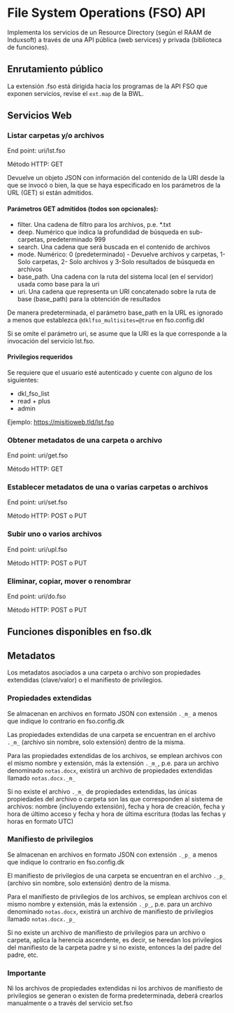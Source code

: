 # File System Operations (FSO) API

Implementa los servicios de un Resource Directory (según el RAAM de Induxsoft) a través de una API pública (web services) y
privada (biblioteca de funciones).

## Enrutamiento público
La extensión .fso está dirigida hacia los programas de la API FSO que exponen servicios, revise el ```ext.map``` de la BWL.

## Servicios Web

### Listar carpetas y/o archivos
End point: uri/lst.fso

Método HTTP: GET

Devuelve un objeto JSON con información del contenido de la URI desde la que se invocó o bien,
la que se haya especificado en los parámetros de la URL (GET) si están admitidos.

#### Parámetros GET admitidos (todos son opcionales):
* filter. Una cadena de filtro para los archivos, p.e. *.txt
* deep. Numérico que indica la profundidad de búsqueda en sub-carpetas, predeterminado 999 
* search. Una cadena que será buscada en el contenido de archivos
* mode. Numérico: 0 (predeterminado) - Devuelve archivos y carpetas, 1-Solo carpetas, 2- Solo archivos y 3-Solo resultados de búsqueda en archivos
* base_path. Una cadena con la ruta del sistema local (en el servidor) usada como base para la uri
* uri. Una cadena que representa un URI concatenado sobre la ruta de base (base_path) para la obtención de resultados

De manera predeterminada, el parámetro base_path en la URL es ignorado a menos que establezca ```@dklfso_multisites=@true``` en fso.config.dkl

Si se omite el parámetro uri, se asume que la URI es la que corresponde a la invocación del servicio lst.fso.

#### Privilegios requeridos
Se requiere que el usuario esté autenticado y cuente con alguno de los siguientes:

* dkl_fso_list
* read + plus
* admin


Ejemplo:
https://misitioweb.tld/lst.fso

### Obtener metadatos de una carpeta o archivo
End point: uri/get.fso

Método HTTP: GET

### Establecer metadatos de una o varias carpetas o archivos
End point: uri/set.fso

Método HTTP: POST o PUT

### Subir uno o varios archivos
End point: uri/upl.fso

Método HTTP: POST o PUT

### Eliminar, copiar, mover o renombrar
End point: uri/do.fso

Método HTTP: POST o PUT

## Funciones disponibles en fso.dk

## Metadatos
Los metadatos asociados a una carpeta o archivo son propiedades extendidas (clave/valor) o el manifiesto de privilegios.

### Propiedades extendidas
Se almacenan en archivos en formato JSON con extensión ```._m_``` a menos que indique lo contrario en fso.config.dk

Las propiedades extendidas de una carpeta se encuentran en el archivo ```._m_``` (archivo sin nombre, solo extensión) dentro de la misma.

Para las propiedades extendidas de los archivos, se emplean archivos con el mismo nombre y extensión, más la extensión ```._m_```, p.e. para un archivo denominado ```notas.docx```, existirá un archivo de propiedades extendidas llamado ```notas.docx._m_```

Si no existe el archivo ```._m_``` de propiedades extendidas, las únicas propiedades del archivo o carpeta son las que corresponden al sistema de archivos: nombre (incluyendo extensión), fecha y hora de creación, fecha y hora de último acceso y fecha y hora de última escritura (todas las fechas y horas en formato UTC)

### Manifiesto de privilegios
Se almacenan en archivos en formato JSON con extensión ```._p_``` a menos que indique lo contrario en fso.config.dk

El manifiesto de privilegios de una carpeta se encuentran en el archivo ```._p_``` (archivo sin nombre, solo extensión) dentro de la misma.

Para el manifiesto de privilegios de los archivos, se emplean archivos con el mismo nombre y extensión, más la extensión ```._p_```, p.e. para un archivo denominado ```notas.docx```, existirá un archivo de manifiesto de privilegios llamado ```notas.docx._p_```

Si no existe un archivo de manifiesto de privilegios para un archivo o carpeta, aplica la herencia ascendente, es decir, se heredan los privilegios del manifiesto de la carpeta padre y si no existe, entonces la del padre del padre, etc.

### Importante

Ni los archivos de propiedades extendidas ni los archivos de manifiesto de privilegios se generan o existen de forma predeterminada, deberá crearlos manualmente o a través del servicio set.fso 
